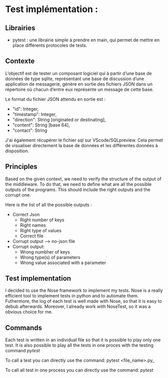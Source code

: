 # Test implémentation :

## Librairies 
- pytest : une librairie simple à prendre en main, qui permet de mettre en place différents protocoles de tests.

## Contexte 
L’objectif est de tester un composant logiciel qui à partir d’une base de données de type sqlite, représentant une base de discussion d’une application de messagerie, génère en sortie des fichiers JSON dans un répertoire où chacun d’entre eux représente un message de cette base.

Le format du fichier JSON attendu en sortie est :
- "id": Integer,
- "timestamp": Integer,
- "direction": String [originated or destinating],
- "content": String [base 64],
- "contact": String

J'ai également récupérer le fichier sql sur VScode/SQLpreview. Cela permet de visualiser directement la base de données et les différentes données à disposition.

## Principles
Based on the given context, we need to verify the structure of the output of the middleware. To do that, we need to define what are all the possible outputs of the programs. This should include the right outputs and the corrupt one.

Here is the list of all the possible outputs :
- Correct Json 
    - Right number of keys
    - Right names
    - Right type of values
    - Correct file
- Corrupt output --> no-json file
- Corrupt output:
    - Wrong numbher of keys
    - Wrong type(s) of parameters
    - Wrong value associated with a parameter

## Test implementation
I decided to use the Nose framework to implement my tests. Nose is a really efficient tool to implement tests in python and to automate them. Futhermore, the log of each test is well made with Nose, so that it is easy to debub afterwards. Moreover, I already work with NoseTest, so it was a obvious choice for me.

## Commands
Each test is written in an individual file so that it is possible to play only one test. It is also possible to play all the tests in one proces with the testing command _pytest_

To call a test you can directly use the command:
pytest <file_name>.py_

To call all test in one process you can directly use the command:
_pytest_